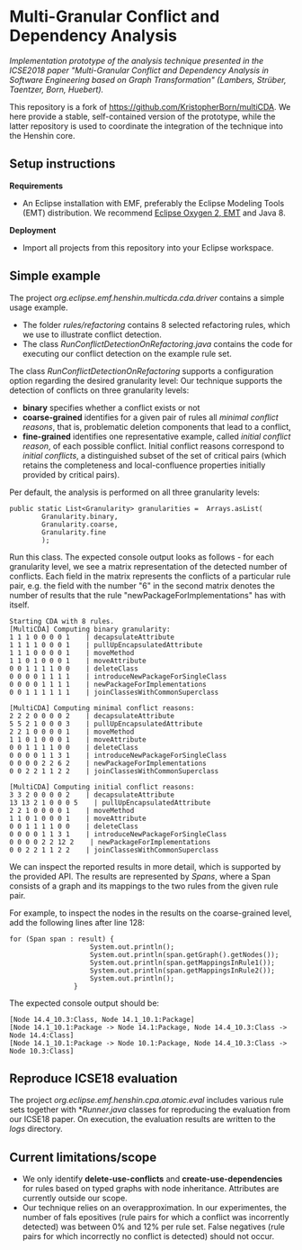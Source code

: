 # Multi-Granular Conflict and Dependency Analysis

*Implementation prototype of the analysis technique presented in the ICSE2018 paper "Multi-Granular Conflict and Dependency Analysis in Software Engineering based on Graph Transformation" (Lambers, Strüber, Taentzer, Born, Huebert).*

This repository is a fork of https://github.com/KristopherBorn/multiCDA. We here provide a stable, self-contained version of the prototype, while the latter repository is used to coordinate the integration of the technique into the Henshin core.

## Setup instructions

**Requirements**
* An Eclipse installation with EMF, preferably the Eclipse Modeling Tools (EMT) distribution. We recommend [Eclipse Oxygen  2, EMT](https://www.eclipse.org/downloads/packages/eclipse-modeling-tools/oxygen2) and Java 8.

**Deployment**
* Import all projects from this repository into your Eclipse workspace.

## Simple example

The project *org.eclipse.emf.henshin.multicda.cda.driver* contains a simple usage example.

* The folder *rules/refactoring* contains 8 selected refactoring rules, which we use to illustrate conflict detection.
* The class *RunConflictDetectionOnRefactoring.java* contains the code for executing our conflict detection on the example rule set. 

The class *RunConflictDetectionOnRefactoring* supports a configuration option regarding the desired granularity level: Our technique supports the detection of conflicts on three granularity levels:

 * **binary** specifies whether a conflict exists or not
 * **coarse-grained** identifies for a  given pair of rules all *minimal conflict reasons*, that is, problematic deletion components that lead to a conflict,
 * **fine-grained** identifies one representative example, called *initial conflict reason*, of each possible conflict. Initial conflict reasons correspond to *initial conflicts*, a distinguished subset of the set of critical pairs (which retains the completeness and local-confluence properties initially provided by critical pairs).

Per default, the analysis is performed on all three granularity levels:

```
public static List<Granularity> granularities =  Arrays.asList(
		Granularity.binary,
		Granularity.coarse,
		Granularity.fine
		);
```

Run this class. The expected console output looks as follows - for each granularity level, we see a matrix representation of the detected number of conflicts. Each field in the matrix represents the conflicts of a particular rule pair, e.g. the field with the number "6" in the second matrix denotes the number of results that the rule "newPackageForImplementations" has with itself.


```
Starting CDA with 8 rules.
[MultiCDA] Computing binary granularity:
1 1 1 0 0 0 0 1    | decapsulateAttribute
1 1 1 1 0 0 0 1    | pullUpEncapsulatedAttribute
1 1 1 0 0 0 0 1    | moveMethod
1 1 0 1 0 0 0 1    | moveAttribute
0 0 1 1 1 1 0 0    | deleteClass
0 0 0 0 1 1 1 1    | introduceNewPackageForSingleClass
0 0 0 0 1 1 1 1    | newPackageForImplementations
0 0 1 1 1 1 1 1    | joinClassesWithCommonSuperclass

[MultiCDA] Computing minimal conflict reasons:
2 2 2 0 0 0 0 2    | decapsulateAttribute
5 5 2 1 0 0 0 3    | pullUpEncapsulatedAttribute
2 2 1 0 0 0 0 1    | moveMethod
1 1 0 1 0 0 0 1    | moveAttribute
0 0 1 1 1 1 0 0    | deleteClass
0 0 0 0 1 1 3 1    | introduceNewPackageForSingleClass
0 0 0 0 2 2 6 2    | newPackageForImplementations
0 0 2 2 1 1 2 2    | joinClassesWithCommonSuperclass

[MultiCDA] Computing initial conflict reasons:
3 3 2 0 0 0 0 2    | decapsulateAttribute
13 13 2 1 0 0 0 5    | pullUpEncapsulatedAttribute
2 2 1 0 0 0 0 1    | moveMethod
1 1 0 1 0 0 0 1    | moveAttribute
0 0 1 1 1 1 0 0    | deleteClass
0 0 0 0 1 1 3 1    | introduceNewPackageForSingleClass
0 0 0 0 2 2 12 2    | newPackageForImplementations
0 0 2 2 1 1 2 2    | joinClassesWithCommonSuperclass

```

We can inspect the reported results in more detail, which is supported by the provided API. The results are represented by *Spans*, where a Span consists of a graph and its mappings to the two rules from the given rule pair.

For example, to inspect the nodes in the results on the coarse-grained level, add the following lines after line 128: 

```
for (Span span : result) {
					System.out.println();
					System.out.println(span.getGraph().getNodes());
					System.out.println(span.getMappingsInRule1());
					System.out.println(span.getMappingsInRule2());
					System.out.println();
				}
```

The expected console output should be:


```
[Node 14.4_10.3:Class, Node 14.1_10.1:Package]
[Node 14.1_10.1:Package -> Node 14.1:Package, Node 14.4_10.3:Class -> Node 14.4:Class]
[Node 14.1_10.1:Package -> Node 10.1:Package, Node 14.4_10.3:Class -> Node 10.3:Class]

```

## Reproduce  ICSE18 evaluation

The project *org.eclipse.emf.henshin.cpa.atomic.eval* includes various rule sets together with **Runner.java* classes for reproducing the evaluation from our ICSE18 paper. On execution, the evaluation results are written to the *logs* directory.

## Current limitations/scope

* We only identify **delete-use-conflicts** and **create-use-dependencies** for rules based on typed graphs with node inheritance. Attributes are currently outside our scope.
* Our technique relies on an overapproximation. In our experimentes, the number of fals epositives  (rule pairs for which a conflict was incorrently detected) was between 0% and 12% per rule set. False negatives (rule pairs for which incorrectly no conflict is  detected) should not occur.
